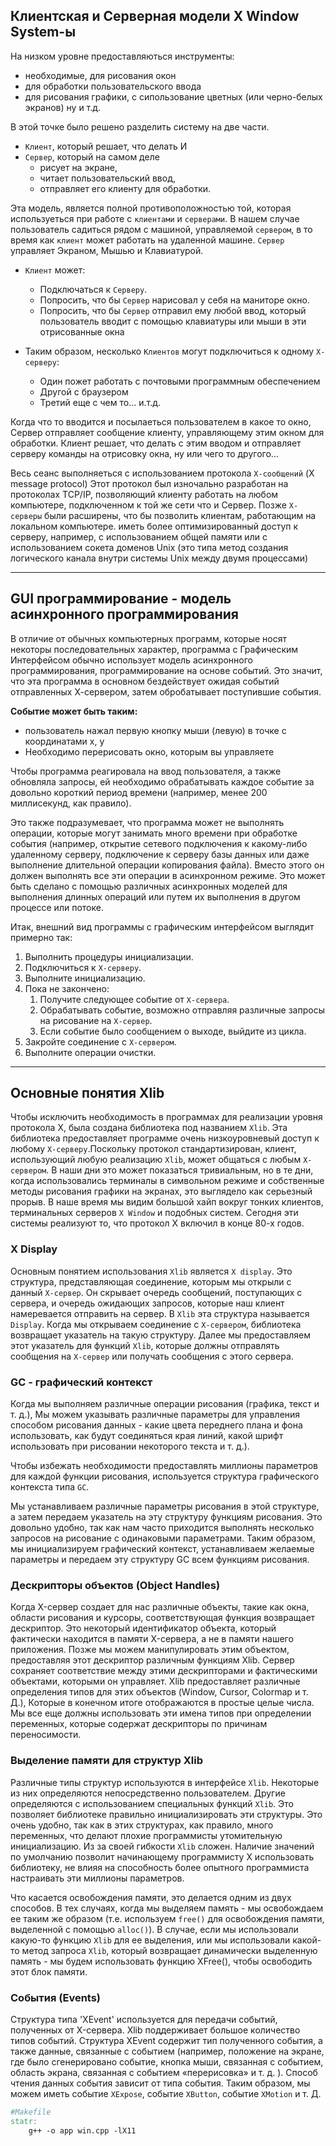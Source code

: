 ## Клиентская и Серверная модели X Window System-ы

На низком уровне предоставляються инструменты:
- необходимые, для рисования окон
- для обработки пользовательского ввода
- для рисования графики, с сипользование цветных (или черно-белых экранов) ну и т.д.

В этой точке было решено разделить систему на две части.
- `Клиент`, который решает, что делать И
- `Сервер`, который на самом деле 
    - рисует на экране,
    - читает пользовательский ввод,
    - отправляет его клиенту для обработки.

Эта модель, является полной противоположностью той, которая используеться при работе с `клиентами` и `серверами`.
В нашем случае пользователь садиться рядом с машиной, управляемой `сервером`, в то время как `клиент` может работать на удаленной машине.
`Сервер` управляет Экраном, Мышью и Клавиатурой.
- `Клиент` может: 
    - Подключаться к `Серверу`. 
	- Попросить, что бы `Сервер` нарисовал у себя на маниторе окно.
	- Попросить, что бы `Сервер` отправил ему любой ввод, который пользователь вводит с помощью клавиатуры или мыши в эти отрисованные окна

- Таким образом, несколько `Клиентов` могут подключиться к одному `Х-серверу`:
    - Один пожет работать с почтовыми программным обеспечением
    - Другой с браузером
    - Третий еще с чем то... и.т.д.

Когда что то вводится и посылаеться пользователем в какое то окно, Сервер отправляет сообщение клиенту, управляющему этим окном для обработки.
Клиент решает, что делать с этим вводом и отправляет серверу команды на отрисовку окна, ну или чего то другого...

Весь сеанс выполняеться с использованием протокола `Х-сообщений` (X message protocol)
Этот протокол был изночально разработан на протоколах TCP/IP, позволяющий клиенту работать на любом компьютере, подключенном к той же сети что и Сервер.
Позже `Х-серверы` были расширены, что бы позволить клиентам, работающим на локальном компьютере. иметь более оптимизированный доступ к серверу, например, с использованием общей памяти или с использованием сокета доменов Unix (это типа метод создания логического канала внутри системы Unix между двумя процессами)

---
## GUI программирование - модель асинхронного программирования
В отличие от обычных компьютерных программ, которые носят некоторы последовательных характер, программа с Графическим Интерфейсом обычно использует модель асинхронного программирования, программирование на основе событий. Это значит, что эта программа в основном бездействует ожидая событий отправленных Х-сервером, затем обробатывает поступившие события.

**Событие может быть таким:**
- пользователь нажал первую кнопку мыши (левую) в точке с координатами х, у
- Необходимо перерисовать окно, которым вы управляете

Чтобы программа реагировала на ввод пользователя, а также обновляла запросы, ей необходимо обрабатывать каждое событие за довольно короткий период времени (например, менее 200 миллисекунд, как правило).

Это также подразумевает, что программа может не выполнять операции, которые могут занимать много времени при обработке события (например, открытие сетевого подключения к какому-либо удаленному серверу, подключение к серверу базы данных или даже выполнение длительной операции копирования файла).
Вместо этого он должен выполнять все эти операции в асинхронном режиме.
Это может быть сделано с помощью различных асинхронных моделей для выполнения длинных операций или путем их выполнения в другом процессе или потоке.

Итак, внешний вид программы с графическим интерфейсом выглядит примерно так:
1. Выполнить процедуры инициализации.
2. Подключиться к `X-серверу`.
3. Выполните инициализацию.
4. Пока не закончено:
    1. Получите следующее событие от `X-сервера`.
    2. Обрабатывать событие, возможно отправляя различные запросы на рисование на `X-сервер`.
    3. Если событие было сообщением о выходе, выйдите из цикла.
5. Закройте соединение с `X-сервером`.
6. Выполните операции очистки.
---
## Основные понятия Xlib

Чтобы исключить необходимость в программах для реализации уровня протокола X, была создана библиотека под названием `Xlib`. Эта библиотека предоставляет программе очень низкоуровневый доступ к любому `X-серверу`.Поскольку протокол стандартизирован, клиент, использующий любую реализацию `Xlib`, может общаться с любым `X-сервером`. В наши дни это может показаться тривиальным, но в те дни, когда использовались терминалы в символьном режиме и собственные методы рисования графики на экранах, это выглядело как серьезный прорыв. В наше время мы видим большой хайп вокруг тонких клиентов, терминальных серверов `Х Window` и подобных систем. Сегодня эти системы реализуют то, что протокол X включил в конце 80-х годов.


### X Display

Основным понятием использования `Xlib` является `X display`. Это структура, представляющая соединение, которым мы открыли с данный `X-сервер`. Он скрывает очередь сообщений, поступающих с сервера, и очередь ожидающих запросов, которые наш клиент намеревается отправить на сервер. В `Xlib` эта структура называется `Display`. Когда мы открываем соединение с `X-сервером`, библиотека возвращает указатель на такую структуру. Далее мы предоставляем этот указатель для функций `Xlib`, которые должны отправлять сообщения на `X-сервер` или получать сообщения с этого сервера.

### GC - графический контекст

Когда мы выполняем различные операции рисования (графика, текст и т. д.), Мы можем указывать различные параметры для управления способом рисования данных - какие цвета переднего плана и фона использовать, как будут соединяться края линий, какой шрифт использовать при рисовании некоторого текста и т. д.).

Чтобы избежать необходимости предоставлять миллионы параметров для каждой функции рисования, используется структура графического контекста типа `GC`.

Мы устанавливаем различные параметры рисования в этой структуре, а затем передаем указатель на эту структуру функциям рисования. Это довольно удобно, так как нам часто приходится выполнять несколько запросов на рисование с одинаковыми параметрами. Таким образом, мы инициализируем графический контекст, устанавливаем желаемые параметры и передаем эту структуру GC всем функциям рисования.

### Дескрипторы объектов (Object Handles)

Когда X-сервер создает для нас различные объекты, такие как окна, области рисования и курсоры, соответствующая функция возвращает дескриптор. Это некоторый идентификатор объекта, который фактически находится в памяти X-сервера, а не в памяти нашего приложения. Позже мы можем манипулировать этим объектом, предоставляя этот дескриптор различным функциям Xlib. Сервер сохраняет соответствие между этими дескрипторами и фактическими объектами, которыми он управляет. Xlib предоставляет различные определения типов для этих объектов (Window, Cursor, Colormap и т. Д.), Которые в конечном итоге отображаются в простые целые числа. Мы все еще должны использовать эти имена типов при определении переменных, которые содержат дескрипторы по причинам переносимости.

### Выделение памяти для структур Xlib

Различные типы структур используются в интерфейсе `Xlib`. Некоторые из них определяются непосредственно пользователем. Другие определяются с использованием специальных функций `Xlib`. Это позволяет библиотеке правильно инициализировать эти структуры. Это очень удобно, так как в этих структурах, как правило, много переменных, что делают плохие программисты утомительную инициализацию. Из за своей гибкости `Xlib` сложен. Наличие значений по умолчанию позволит начинающему программисту X использовать библиотеку, не влияя на способность более опытного программиста настраивать эти миллионы параметров.

Что касается освобождения памяти, это делается одним из двух способов. В тех случаях, когда мы выделяем память - мы освобождаем ее таким же образом (т.е. используем `free()` для освобождения памяти, выделенной с помощью `alloc()`). В случае, если мы использовали какую-то функцию `Xlib` для ее выделения, или мы использовали какой-то метод запроса `Xlib`, который возвращает динамически выделенную память - мы будем использовать функцию XFree(), чтобы освободить этот блок памяти.

### События (Events)

Структура типа 'XEvent' используется для передачи событий, полученных от X-сервера. Xlib поддерживает большое количество типов событий. Структура XEvent содержит тип полученного события, а также данные, связанные с событием (например, положение на экране, где было сгенерировано событие, кнопка мыши, связанная с событием, область экрана, связанная с событием «перерисовка» и т. д. ). Способ чтения данных события зависит от типа события. Таким образом, мы можем иметь событие `XExpose`, событие `XButton`, событие `XMotion` и т. Д.

```Makefile
#Makefile
statr:
	g++ -o app win.cpp -lX11
```
